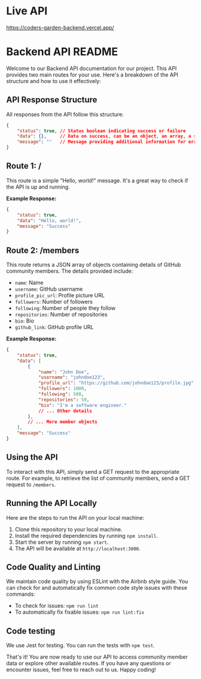 # Live API

https://coders-garden-backend.vercel.app/


# Backend API README

Welcome to our Backend API documentation for our project. This API provides two main routes for your use. Here's a breakdown of the API structure and how to use it effectively:

## API Response Structure

All responses from the API follow this structure:

```json
{
    "status": true, // Status boolean indicating success or failure
    "data": {},     // Data on success, can be an object, an array, a string, null, or undefined
    "message": ""   // Message providing additional information for errors and success
}
```

## Route 1: /

This route is a simple "Hello, world!" message. It's a great way to check if the API is up and running.

**Example Response:**
```json
{
    "status": true,
    "data": "Hello, world!",
    "message": "Success"
}
```

## Route 2: /members

This route returns a JSON array of objects containing details of GitHub community members. The details provided include:

- `name`: Name
- `username`: GitHub username
- `profile_pic_url`: Profile picture URL
- `followers`: Number of followers
- `following`: Number of people they follow
- `repositories`: Number of repositories
- `bio`: Bio
- `github_link`: GitHub profile URL

**Example Response:**
```json
{
    "status": true,
    "data": [
        {
            "name": "John Doe",
            "username": "johndoe123",
            "profile_url": "https://github.com/johndoe123/profile.jpg",
            "followers": 1000,
            "following": 500,
            "repositories": 50,
            "bio": "I'm a software engineer."
            // ... Other details
        },
        // ... More member objects
    ],
    "message": "Success"
}
```

## Using the API

To interact with this API, simply send a GET request to the appropriate route. For example, to retrieve the list of community members, send a GET request to `/members`.

## Running the API Locally

Here are the steps to run the API on your local machine:

1. Clone this repository to your local machine.
2. Install the required dependencies by running `npm install`.
3. Start the server by running `npm start`.
4. The API will be available at `http://localhost:3000`.

## Code Quality and Linting

We maintain code quality by using ESLint with the Airbnb style guide. You can check for and automatically fix common code style issues with these commands:

- To check for issues: `npm run lint`
- To automatically fix fixable issues: `npm run lint:fix`

## Code testing

We use Jest for testing. You can run the tests with `npm test`.


That's it! You are now ready to use our API to access community member data or explore other available routes. If you have any questions or encounter issues, feel free to reach out to us. Happy coding!
